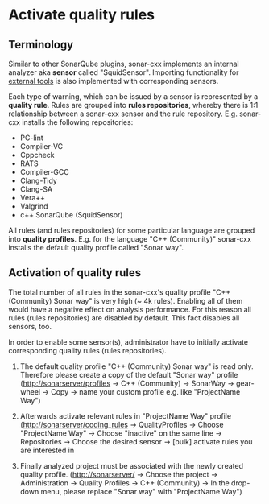 # Activate quality rules
## Terminology

Similar to other SonarQube plugins, sonar-cxx implements an internal analyzer aka **sensor** called "SquidSensor". Importing functionality for [external tools](https://github.com/SonarOpenCommunity/sonar-cxx/wiki/Running-tools) is also implemented with corresponding sensors. 

Each type of warning, which can be issued by a sensor is represented by a **quality rule**. Rules are grouped into **rules repositories**, whereby there is 1:1 relationship between a sonar-cxx sensor and the rule repository. E.g. sonar-cxx installs the following repositories:

* PC-lint
* Compiler-VC
* Cppcheck
* RATS
* Compiler-GCC
* Clang-Tidy
* Clang-SA
* Vera++
* Valgrind
* c++ SonarQube (SquidSensor)

All rules (and rules repositories) for some particular language are grouped into **quality profiles**. E.g. for the language "C++ (Community)" sonar-cxx installs the default quality profile called "Sonar way".

## Activation of quality rules

The total number of all rules in the sonar-cxx's quality profile "C++ (Community) Sonar way" is very high (~ 4k rules). Enabling all of them would have a negative effect on analysis performance. For this reason all rules (rules repositories) are disabled by default. This fact disables all sensors, too.

In order to enable some sensor(s), administrator have to initially activate corresponding quality rules (rules repositories). 

1. The default quality profile "C++ (Community) Sonar way" is read only. Therefore please create a copy of the default "Sonar way" profile ([http://sonarserver/profiles](http://sonarserver/profiles) -> C++ (Community) -> SonarWay -> gear-wheel -> Copy -> name your custom profile e.g. like "ProjectName Way")

2. Afterwards activate relevant rules in "ProjectName Way" profile ([http://sonarserver/coding_rules](http://sonarserver/coding_rules) -> QualityProfiles -> Choose "ProjectName Way" -> Choose "inactive" on the same line -> Repositories -> Choose the desired sensor -> [bulk] activate rules you are interested in

3. Finally analyzed project must be associated with the newly created quality profile. ([http://sonarserver/](http://sonarserver/) -> Choose the project -> Administration -> Quality Profiles -> C++ (Community) -> In the drop-down menu, please replace "Sonar way" with "ProjectName Way")
